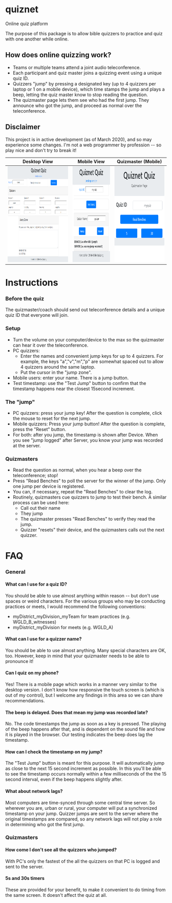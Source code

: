 # quiznet
Online quiz platform

The purpose of this package is to allow bible quizzers to practice and quiz with one another while online.

## How does online quizzing work?

 - Teams or multiple teams attend a joint audio teleconference.
 - Each participant and quiz master joins a quizzing event using a unique quiz ID.
 - Quizzers "jump" by pressing a designated key (up to 4 quizzers per laptop or 1 on a mobile device), 
   which time stamps the jump and plays a beep, letting the quiz master know to stop reading the question.
 - The quizmaster page lets them see who had the first jump.  They announce who got the jump, and proceed 
   as normal over the teleconference.

## Disclaimer
This project is in active development (as of March 2020), and so may experience some changes.  I'm not a 
web programmer by profession -- so play nice and don't try to break it!

Desktop View | Mobile View | Quizmaster (Mobile)
------------ | ----------- | -------------------
<img src="/images/desktop.png" alt="quizmaster" height="300"/>|<img src="/images/mobile.png" alt="quizmaster" height="300"/>|<img src="/images/quizmaster.png" alt="quizmaster" height="300"/>

# Instructions

### Before the quiz
The quizmaster/coach should send out teleconference details and a unique quiz ID that everyone will join.

### Setup
   - Turn the volume on your computer/device to the max so the quizmaster can hear it over the teleconference.
   - PC quizzers:
     - Enter the names and convenient jump keys for up to 4 quizzers.  For example, the keys "a","v","m","p"
       are somewhat spaced out to allow 4 quizzers around the same laptop.
     - Put the cursor in the "jump zone".
   - Mobile users: enter your name.  There is a jump button.
   - Test timestamp: use the "Test Jump" button to confirm that the timestamp happens near the closest 15second increment.
### The "jump"
   - PC quizzers: press your jump key!  After the question is complete, click the mouse to reset for the next jump.
   - Mobile quizzers: Press your jump button!  After the question is complete, press the "Reset" button.
   - For both: after you jump, the timestamp is shown after Device.  When you see "jump logged" after Server, you know your
     jump was recorded at the server.
### Quizmasters
 - Read the question as normal, when you hear a beep over the teleconference; stop!
 - Press "Read Benches" to poll the server for the winner of the jump.  Only one jump per device is registered.
 - You can, if necessary, repeat the "Read Benches" to clear the log.
 - Routinely, quizmasters cue quizzers to jump to test their bench.  A similar process can be used here:
   - Call out their name
   - They jump
   - The quizmaster presses "Read Benches" to verify they read the jump.
   - Quizzer "resets" their device, and the quizmasters calls out the next quizzer.
   
# FAQ

### General
#### What can I use for a quiz ID?
You should be able to use almost anything within reason -- but don't use spaces or weird characters.  For the
various groups who may be conducting practices or meets, I would recommend the following conventions:

 - myDistrict_myDivision_myTeam for team practices (e.g. WGLD_B_witnesses)
 - myDistrict_myDivision for meets (e.g. WGLD_A)

#### What can I use for a quizzer name?
You should be able to use almost anything.  Many special characters are OK, too.  However, keep in mind that your 
quizmaster needs to be able to pronounce it!

#### Can I quiz on my phone?
Yes!  There is a mobile page which works in a manner very similar to the desktop version.  I don't know how responsive the
touch screen is (which is out of my control), but I welcome any findings in this area so we can share recommendations.

#### The beep is delayed.  Does that mean my jump was recorded late?
No.  The code timestamps the jump as soon as a key is pressed.  The playing of the beep happens after that, and 
is dependent on the sound file and how it is played in the browser.  Our testing indicates the beep does lag the
timestamp.

#### How can I check the timestamp on my jump?
The "Test Jump" button is meant for this purpose.  It will automatically jump as close to the next 15 second increment
as possible.  In this you'll be able to see the timestamp occurs normally within a few milliseconds of the the 15 second
interval, even if the beep happens slightly after.

#### What about network lags?
Most computers are time-synced through some central time server.  So wherever you are, urban or rural, your computer 
will put a synchronized timestamp on your jump.  Quizzer jumps are sent to the server where the original timestamps are 
compared, so any network lags will not play a role in determining who got the first jump.

### Quizmasters
#### How come I don't see all the quizzers who jumped?
With PC's only the fastest of the all the quizzers on that PC is logged and sent to the server.

#### 5s and 30s timers
These are provided for your benefit, to make it convenient to do timing from the same screen.  It doesn't affect the quiz at all.
